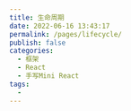 ```yaml
---
title: 生命周期
date: 2022-06-16 13:43:17
permalink: /pages/lifecycle/
publish: false
categories:
  - 框架
  - React
  - 手写Mini React
tags:
  - 
---
```

